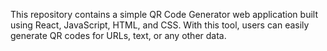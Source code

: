This repository contains a simple QR Code Generator web application built using React, JavaScript, HTML, and CSS. With this tool, users can easily generate QR codes for URLs, 
text, or any other data. 
